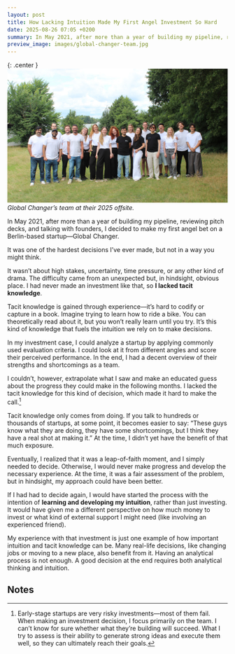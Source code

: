 ```yaml
---
layout: post
title: How Lacking Intuition Made My First Angel Investment So Hard
date: 2025-08-26 07:05 +0200
summary: In May 2021, after more than a year of building my pipeline, reviewing pitch decks, and talking with founders, I decided to make my first angel bet on a Berlin-based startup—Global Changer. It was one of the hardest decisions I’ve ever made, but not in a way you might think.
preview_image: images/global-changer-team.jpg
---
```


{: .center }
![](/images/global-changer-team.jpg)
*Global Changer’s team at their 2025 offsite.*

In May 2021, after more than a year of building my pipeline, reviewing pitch decks, and talking with founders, I decided to make my first angel bet on a Berlin-based startup—Global Changer.

It was one of the hardest decisions I’ve ever made, but not in a way you might think.

It wasn’t about high stakes, uncertainty, time pressure, or any other kind of drama. The difficulty came from an unexpected but, in hindsight, obvious place. I had never made an investment like that, so **I lacked tacit knowledge**.

Tacit knowledge is gained through experience—it’s hard to codify or capture in a book. Imagine trying to learn how to ride a bike. You can theoretically read about it, but you won’t really learn until you try. It’s this kind of knowledge that fuels the intuition we rely on to make decisions.

In my investment case, I could analyze a startup by applying commonly used evaluation criteria. I could look at it from different angles and score their perceived performance. In the end, I had a decent overview of their strengths and shortcomings as a team.

I couldn’t, however, extrapolate what I saw and make an educated guess about the progress they could make in the following months. I lacked the tacit knowledge for this kind of decision, which made it hard to make the call.[^1]

Tacit knowledge only comes from doing. If you talk to hundreds or thousands of startups, at some point, it becomes easier to say: “These guys know what they are doing, they have some shortcomings, but I think they have a real shot at making it.” At the time, I didn’t yet have the benefit of that much exposure.

Eventually, I realized that it was a leap-of-faith moment, and I simply needed to decide. Otherwise, I would never make progress and develop the necessary experience. At the time, it was a fair assessment of the problem, but in hindsight, my approach could have been better.

If I had had to decide again, I would have started the process with the intention of **learning and developing my intuition**, rather than just investing. It would have given me a different perspective on how much money to invest or what kind of external support I might need (like involving an experienced friend).

My experience with that investment is just one example of how important intuition and tacit knowledge can be. Many real-life decisions, like changing jobs or moving to a new place, also benefit from it. Having an analytical process is not enough. A good decision at the end requires both analytical thinking and intuition.

## Notes
[^1]: Early-stage startups are very risky investments—most of them fail. When making an investment decision, I focus primarily on the team. I can’t know for sure whether what they’re building will succeed. What I try to assess is their ability to generate strong ideas and execute them well, so they can ultimately reach their goals.

